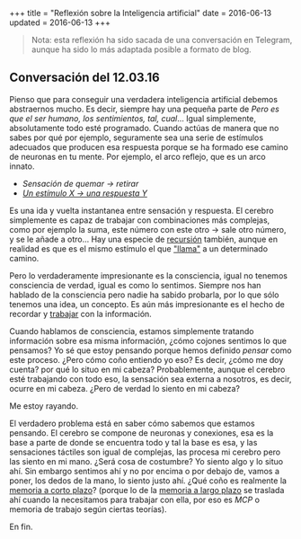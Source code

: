+++
title = "Reflexión sobre la Inteligencia artificial"
date = 2016-06-13
updated = 2016-06-13
+++

> Nota: esta reflexión ha sido sacada de una conversación en Telegram, aunque ha sido lo más adaptada posible a formato de blog.

Conversación del 12.03.16
-------------------------

Pienso que para conseguir una verdadera inteligencia artificial debemos abstraernos mucho. Es decir, siempre hay una pequeña parte de *Pero es que el ser humano, los sentimientos, tal, cual*... Igual simplemente, absolutamente todo esté programado. Cuando actúas de manera que no sabes por qué por ejemplo, seguramente sea una serie de estímulos adecuados que producen esa respuesta porque se ha formado ese camino de neuronas en tu mente. Por ejemplo, el arco reflejo, que es un arco innato.

* *Sensación de quemar → retirar*
* *[Un estímulo X → una respuesta Y](https://es.wikipedia.org/wiki/Condicionamiento_cl%C3%A1sico)*

Es una ida y vuelta instantanea entre sensación y respuesta. El cerebro simplemente es capaz de trabajar con combinaciones más complejas, como por ejemplo la suma, este número con este otro → sale otro número, y se le añade a otro... Hay una especie de [recursión](https://es.wikipedia.org/wiki/Recursi%C3%B3n) también, aunque en realidad es que es el mismo estímulo el que ["llama"](https://es.wikipedia.org/wiki/M%C3%A9todo_%28inform%C3%A1tica%29) a un determinado camino.

Pero lo verdaderamente impresionante es la consciencia, igual no tenemos consciencia de verdad, igual es como lo sentimos. Siempre nos han hablado de la consciencia pero nadie ha sabido probarla, por lo que sólo tenemos una idea, un concepto. Es aún más impresionante es el hecho de recordar y [trabajar](https://es.wikipedia.org/wiki/Memoria_de_trabajo) con la información.

Cuando hablamos de consciencia, estamos simplemente tratando información sobre esa misma información, ¿cómo cojones sentimos lo que pensamos? Yo sé que estoy pensando porque hemos definido *pensar* como este proceso. ¿Pero cómo coño entiendo yo eso? Es decir, ¿cómo me doy cuenta? por qué lo situo en mi cabeza? Probablemente, aunque el cerebro esté trabajando con todo eso, la sensación sea externa a nosotros, es decir, ocurre en mi cabeza. ¿Pero de verdad lo siento en mi cabeza?

Me estoy rayando.

El verdadero problema está en saber cómo sabemos que estamos pensando. El cerebro se compone de neuronas y conexiones, esa es la base a parte de donde se encuentra todo y tal la base es esa, y las sensaciones táctiles son igual de complejas, las procesa mi cerebro pero las siento en mi mano. ¿Será cosa de costumbre? Yo siento algo y lo situo ahí. Sin embargo sentimos ahí y no por encima o por debajo de, vamos a poner, los dedos de la mano, lo siento justo ahí. ¿Qué coño es realmente la [memoria a corto plazo](https://es.wikipedia.org/wiki/Memoria_a_corto_plazo)? (porque lo de la [memoria a largo plazo](https://es.wikipedia.org/wiki/Memoria_a_largo_plazo) se traslada ahí cuando la necesitamos para trabajar con ella, por eso es *MCP* o memoria de trabajo según ciertas teorías).

En fin.